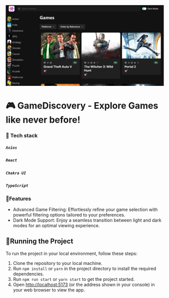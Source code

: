 <div align="center">
<img src="./src/assets/GameDiscovery-Explore-and-Discovery-Games.png" width="600px"/>
</div>

# 🎮 GameDiscovery - Explore Games like never before!

### 👾 Tech stack

##### `Axios`

##### `React`

##### `Chakra UI`

##### `TypeScript`

### 🎯Features

-   Advanced Game Filtering: Effortlessly refine your game selection with powerful filtering options tailored to your preferences.
    <br/>
-   Dark Mode Support: Enjoy a seamless transition between light and dark modes for an optimal viewing experience.

## 🚦Running the Project

To run the project in your local environment, follow these steps:

1. Clone the repository to your local machine.
2. Run `npm install` or `yarn` in the project directory to install the required dependencies.
3. Run `npm run start` or `yarn start` to get the project started.
4. Open [http://localhost:5173](http://localhost:5173) (or the address shown in your console) in your web browser to view the app.
